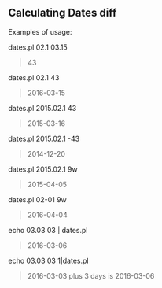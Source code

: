 Calculating Dates diff
----------------------

Examples of usage:

dates.pl 02.1 03.15

  > 43

dates.pl 02.1 43

  > 2016-03-15

dates.pl 2015.02.1 43

  > 2015-03-16

dates.pl 2015.02.1 -43

  > 2014-12-20

dates.pl 2015.02.1 9w

  > 2015-04-05

dates.pl 02-01 9w

  > 2016-04-04

echo 03.03 03 | dates.pl

  > 2016-03-06

echo 03.03 03 1|dates.pl

  > 2016-03-03 plus 3 days is 2016-03-06

